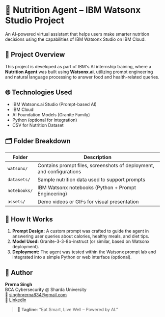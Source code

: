 # 🧠 Nutrition Agent – IBM Watsonx Studio Project

An AI-powered virtual assistant that helps users make smarter nutrition decisions using the capabilities of IBM Watsonx Studio on IBM Cloud.

## 🚀 Project Overview

This project is developed as part of IBM's AI internship training, where a **Nutrition Agent** was built using **Watsonx.ai**, utilizing prompt engineering and natural language processing to answer food and health-related queries.

## 🌐 Technologies Used

- IBM Watsonx.ai Studio (Prompt-based AI)
- IBM Cloud
- AI Foundation Models (Granite Family)
- Python (optional for integration)
- CSV for Nutrition Dataset

## 🗂️ Folder Breakdown

| Folder | Description |
|--------|-------------|
| `watsonx/` | Contains prompt files, screenshots of deployment, and configurations |
| `datasets/` | Sample nutrition data used to support prompts |
| `notebooks/` | IBM Watsonx notebooks (Python + Prompt Engineering) |
| `assets/` | Demo videos or GIFs for visual presentation |

## 📝 How It Works

1. **Prompt Design:** A custom prompt was crafted to guide the agent in answering user queries about calories, healthy meals, and diet tips.
2. **Model Used:** Granite-3-3-8b-instruct (or similar, based on Watsonx deployment).
3. **Deployment:** The agent was tested within the Watsonx prompt lab and integrated into a simple Python or web interface (optional).



## 👤 Author

**Prerna Singh**  
BCA Cybersecurity @ Sharda University  
📧 singhprerna834@gmail.com  
🔗 [LinkedIn](https://www.linkedin.com/in/)

> 🥗 **Tagline**: “Eat Smart, Live Well – Powered by AI.”
